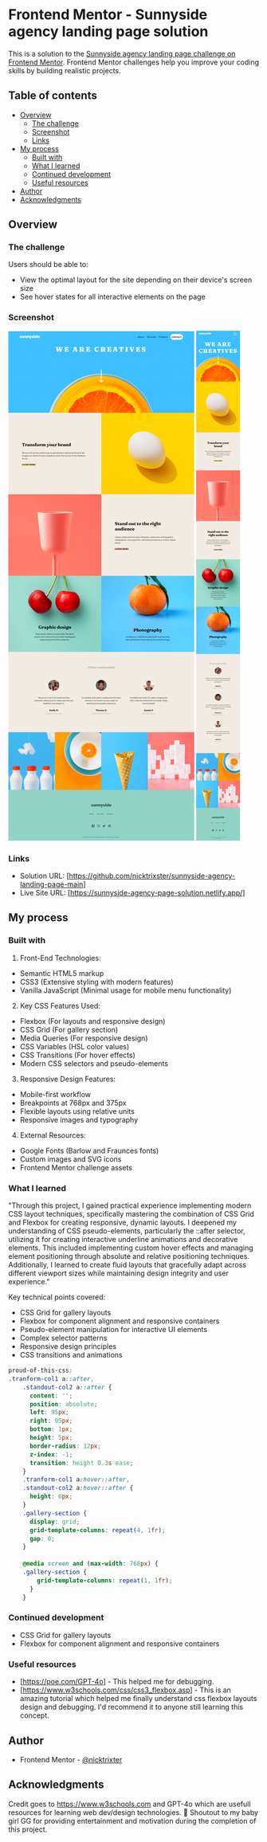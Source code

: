 # Frontend Mentor - Sunnyside agency landing page solution

This is a solution to the [Sunnyside agency landing page challenge on Frontend Mentor](https://www.frontendmentor.io/challenges/sunnyside-agency-landing-page-7yVs3B6ef). Frontend Mentor challenges help you improve your coding skills by building realistic projects.

## Table of contents

- [Overview](#overview)
  - [The challenge](#the-challenge)
  - [Screenshot](#screenshot)
  - [Links](#links)
- [My process](#my-process)
  - [Built with](#built-with)
  - [What I learned](#what-i-learned)
  - [Continued development](#continued-development)
  - [Useful resources](#useful-resources)
- [Author](#author)
- [Acknowledgments](#acknowledgments)

## Overview

### The challenge

Users should be able to:

- View the optimal layout for the site depending on their device's screen size
- See hover states for all interactive elements on the page

### Screenshot

![](./screenshot.jpg)
![](./screenshot-mobileview.jpg)

### Links

- Solution URL: [https://github.com/nicktrixster/sunnyside-agency-landing-page-main]
- Live Site URL: [https://sunnyside-agency-page-solution.netlify.app/]

## My process

### Built with

1. Front-End Technologies:
- Semantic HTML5 markup
- CSS3 (Extensive styling with modern features)
- Vanilla JavaScript (Minimal usage for mobile menu functionality)
2. Key CSS Features Used:
- Flexbox (For layouts and responsive design)
- CSS Grid (For gallery section)
- Media Queries (For responsive design)
- CSS Variables (HSL color values)
- CSS Transitions (For hover effects)
- Modern CSS selectors and pseudo-elements
3. Responsive Design Features:
- Mobile-first workflow
- Breakpoints at 768px and 375px
- Flexible layouts using relative units
- Responsive images and typography
4. External Resources:
- Google Fonts (Barlow and Fraunces fonts)
- Custom images and SVG icons
- Frontend Mentor challenge assets

### What I learned

"Through this project, I gained practical experience implementing modern CSS layout techniques, specifically mastering the combination of CSS Grid and Flexbox for creating responsive, dynamic layouts. I deepened my understanding of CSS pseudo-elements, particularly the ::after selector, utilizing it for creating interactive underline animations and decorative elements. This included implementing custom hover effects and managing element positioning through absolute and relative positioning techniques. Additionally, I learned to create fluid layouts that gracefully adapt across different viewport sizes while maintaining design integrity and user experience."

Key technical points covered:
- CSS Grid for gallery layouts
- Flexbox for component alignment and responsive containers
- Pseudo-element manipulation for interactive UI elements
- Complex selector patterns
- Responsive design principles
- CSS transitions and animations

```css
proud-of-this-css:
.tranform-col1 a::after,
    .standout-col2 a::after {
      content: '';
      position: absolute;
      left: 95px;
      right: 95px;
      bottom: 1px;
      height: 5px;
      border-radius: 12px;
      z-index: -1;
      transition: height 0.3s ease;
    }
    .tranform-col1 a:hover::after,
    .standout-col2 a:hover::after {
      height: 6px;
    }
    .gallery-section {
      display: grid;
      grid-template-columns: repeat(4, 1fr);
      gap: 0;
    }

    @media screen and (max-width: 768px) {
    .gallery-section {
        grid-template-columns: repeat(1, 1fr);
      }
    }
```
### Continued development

- CSS Grid for gallery layouts
- Flexbox for component alignment and responsive containers

### Useful resources

- [https://poe.com/GPT-4o] - This helped me for debugging.
- [https://www.w3schools.com/css/css3_flexbox.asp] - This is an amazing tutorial which helped me finally understand css flexbox layouts design and debugging. I'd recommend it to anyone still learning this concept.

## Author

- Frontend Mentor - [@nicktrixter](https://www.frontendmentor.io/profile/nicktrixter)

## Acknowledgments

Credit goes to https://www.w3schools.com and GPT-4o which are usefull resources for learning web dev/design technologies.
🎉 Shoutout to my baby girl GG for providing entertainment and motivation during the completion of this project.

